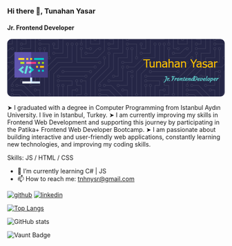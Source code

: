 ### Hi there 👋, Tunahan Yasar
#### Jr. Frontend Developer
![Header](./github-header-image.png)


➤  I graduated with a degree in Computer Programming from Istanbul Aydın University. I live in Istanbul, Turkey. 
➤ I am currently improving my skills in Frontend Web Development and supporting this journey by participating in the Patika+ Frontend Web Developer Bootcamp. 
➤ I am passionate about building interactive and user-friendly web applications, constantly learning new technologies, and improving my coding skills.

Skills: JS / HTML / CSS

- 🌱 I’m currently learning C# | JS 
- 📫 How to reach me: tnhnysr@gmail.com 


[<img src='https://cdn.jsdelivr.net/npm/simple-icons@3.0.1/icons/github.svg' alt='github' height='40'>](https://github.com/tunahanyasar)  [<img src='https://cdn.jsdelivr.net/npm/simple-icons@3.0.1/icons/linkedin.svg' alt='linkedin' height='40'>](https://www.linkedin.com/in/tunahan-yasar/)  

[![Top Langs](https://github-readme-stats.vercel.app/api/top-langs/?username=tunahanyasar)](https://github.com/anuraghazra/github-readme-stats)

![GitHub stats](https://github-readme-stats.vercel.app/api?username=tunahanyasar&show_icons=true&count_private=true)  

![Vaunt Badge](https://api.vaunt.dev/v1/github/entities/tunahanyasar/contributions?format=svg&private=true)  

